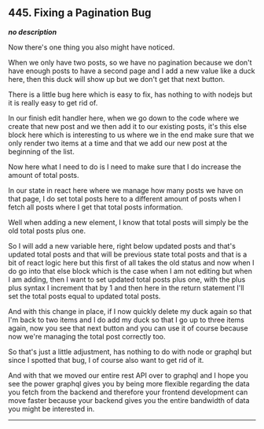 ## 445. Fixing a Pagination Bug

<strong><em>no description</em></strong>

Now there's one thing you also might have noticed. 

When we only have two posts, so we have no pagination because we don't have
enough posts to have a second page and I add a new value like a duck here, then
this duck will show up but we don't get that next button. 

There is a little bug here which is easy to fix, has nothing to with nodejs but
it is really easy to get rid of. 

In our finish edit handler here, when we go down to the code where we create
that new post and we then add it to our existing posts, it's this else block
here which is interesting to us where we in the end make sure that we only
render two items at a time and that we add our new post at the beginning of the
list. 

Now here what I need to do is I need to make sure that I do increase the amount
of total posts. 

In our state in react here where we manage how many posts we have on that page,
I do set total posts here to a different amount of posts when I fetch all posts
where I get that total posts information. 

Well when adding a new element, I know that total posts will simply be the old
total posts plus one. 

So I will add a new variable here, right below updated posts and that's updated
total posts and that will be previous state total posts and that is a bit of
react logic here but this first of all takes the old status and now when I do go
into that else block which is the case when I am not editing but when I am
adding, then I want to set updated total posts plus one, with the plus plus
syntax I increment that by 1 and then here in the return statement I'll set the
total posts equal to updated total posts. 

And with this change in place, if I now quickly delete my duck again so that I'm
back to two items and I do add my duck so that I go up to three items again, now
you see that next button and you can use it of course because now we're managing
the total post correctly too. 

So that's just a little adjustment, has nothing to do with node or graphql but
since I spotted that bug, I of course also want to get rid of it. 

And with that we moved our entire rest API over to graphql and I hope you see
the power graphql gives you by being more flexible regarding the data you fetch
from the backend and therefore your frontend development can move faster because
your backend gives you the entire bandwidth of data you might be interested in. 

---